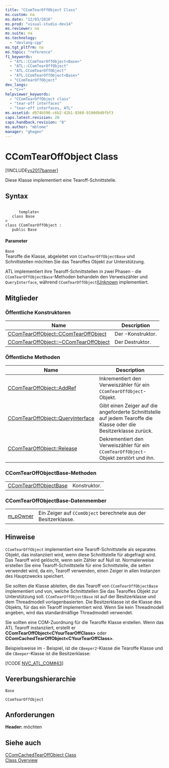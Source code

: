 ```yaml
---
title: "CComTearOffObject Class"
ms.custom: na
ms.date: "12/03/2016"
ms.prod: "visual-studio-dev14"
ms.reviewer: na
ms.suite: na
ms.technology: 
  - "devlang-cpp"
ms.tgt_pltfrm: na
ms.topic: "reference"
f1_keywords: 
  - "ATL::CComTearOffObject<Base>"
  - "ATL::CComTearOffObject"
  - "ATL.CComTearOffObject"
  - "ATL.CComTearOffObject<Base>"
  - "CComTearOffObject"
dev_langs: 
  - "C++"
helpviewer_keywords: 
  - "CComTearOffObject class"
  - "tear-off interfaces"
  - "tear-off interfaces, ATL"
ms.assetid: d974b598-c6b2-42b1-8360-9190d9d0fbf3
caps.latest.revision: 20
caps.handback.revision: "8"
ms.author: "mblome"
manager: "ghogen"
---
```

# CComTearOffObject Class
[!INCLUDE[vs2017banner](../../assembler/inline/includes/vs2017banner.md)]

Diese Klasse implementiert eine Tearoff\-Schnittstelle.  
  
## Syntax  
  
```  
  
      template<  
   class Base   
>  
class CComTearOffObject :  
   public Base  
```  
  
#### Parameter  
 `Base`  
 Tearoffe die Klasse, abgeleitet von `CComTearOffObjectBase` und Schnittstellen möchten Sie das Tearoffes Objekt zur Unterstützung.  
  
 ATL implementiert ihre Tearoff\-Schnittstellen in zwei Phasen \- die `CComTearOffObjectBase`\-Methoden behandeln den Verweiszähler und `QueryInterface`, während `CComTearOffObject`[IUnknown](http://msdn.microsoft.com/library/windows/desktop/ms680509) implementiert.  
  
## Mitglieder  
  
### Öffentliche Konstruktoren  
  
|Name|Description|  
|----------|-----------------|  
|[CComTearOffObject::CComTearOffObject](../Topic/CComTearOffObject::CComTearOffObject.md)|Der \-Konstruktor.|  
|[CComTearOffObject::~CComTearOffObject](../Topic/CComTearOffObject::~CComTearOffObject.md)|Der Destruktor.|  
  
### Öffentliche Methoden  
  
|Name|Description|  
|----------|-----------------|  
|[CComTearOffObject::AddRef](../Topic/CComTearOffObject::AddRef.md)|Inkrementiert den Verweiszähler für ein `CComTearOffObject`\-Objekt.|  
|[CComTearOffObject::QueryInterface](../Topic/CComTearOffObject::QueryInterface.md)|Gibt einen Zeiger auf die angeforderte Schnittstelle auf jedem Tearoffe die Klasse oder die Besitzerklasse zurück.|  
|[CComTearOffObject::Release](../Topic/CComTearOffObject::Release.md)|Dekrementiert den Verweiszähler für ein `CComTearOffObject`\-Objekt zerstört und ihn.|  
  
### CComTearOffObjectBase\-Methoden  
  
|||  
|-|-|  
|[CComTearOffObjectBase](../Topic/CComTearOffObject::CComTearOffObjectBase.md)|Konstruktor.|  
  
### CComTearOffObjectBase\-Datenmember  
  
|||  
|-|-|  
|[m\_pOwner](../Topic/CComTearOffObject::m_pOwner.md)|Ein Zeiger auf `CComObject` berechnete aus der Besitzerklasse.|  
  
## Hinweise  
 `CComTearOffObject` implementiert eine Tearoff\-Schnittstelle als separates Objekt, das instanziiert wird, wenn diese Schnittstelle für abgefragt wird.  Das Tearoff wird gelöscht, wenn sein Zähler auf Null ist.  Normalerweise erstellen Sie eine Tearoff\-Schnittstelle für eine Schnittstelle, die selten verwendet wird, da ein, Tearoff verwenden, einen Zeiger in allen Instanzen des Hauptzwecks speichert.  
  
 Sie sollten die Klasse ableiten, die das Tearoff von `CComTearOffObjectBase` implementiert und von, welche Schnittstellen Sie das Tearoffes Objekt zur Unterstützung soll.  `CComTearOffObjectBase` ist auf der Besitzerklasse und dem Threadmodell vorlagenbasierten.  Die Besitzerklasse ist die Klasse des Objekts, für das ein Tearoff implementiert wird.  Wenn Sie kein Threadmodell angeben, wird das standardmäßige Threadmodell verwendet.  
  
 Sie sollten eine COM\-Zuordnung für die Tearoffe Klasse erstellen.  Wenn das ATL Tearoff instanziiert, erstellt er **CComTearOffObject\<CYourTearOffClass\>** oder **CComCachedTearOffObject\<CYourTearOffClass\>**.  
  
 Beispielsweise im \- Beispiel, ist die `CBeeper2`\-Klasse die Tearoffe Klasse und die `CBeeper`\-Klasse ist die Besitzerklasse:  
  
 [!CODE [NVC_ATL_COM#43](../CodeSnippet/VS_Snippets_Cpp/NVC_ATL_COM#43)]  
  
## Vererbungshierarchie  
 `Base`  
  
 `CComTearOffObject`  
  
## Anforderungen  
 **Header:**  möchten  
  
## Siehe auch  
 [CComCachedTearOffObject Class](../../atl/reference/ccomcachedtearoffobject-class.md)   
 [Class Overview](../../atl/atl-class-overview.md)